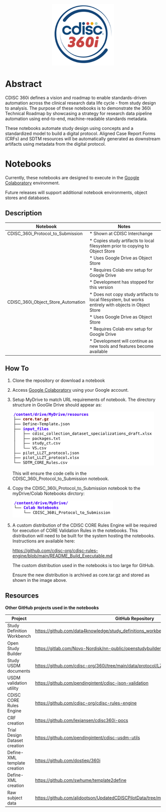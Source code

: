 <p align="center">
<img src="images/CDISC-360i-Logo.png" alt="360i-logo" width="200" height="200">
</p>

# Abstract #

CDISC 360i defines a vision and roadmap to enable standards-driven automation across the clinical research data life cycle - from study design to analysis. The purpose of these notebooks is to demonstrate the 360i Technical Roadmap by showcasing a strategy for research data pipeline automation using end-to-end, machine-readable standards metadata.

These notebooks automate study design using concepts and a standardized model to build a digital protocol. Aligned Case Report Forms (CRFs) and SDTM resources will be automatically generated as downstream artifacts using metadata from the digital protocol.


# Notebooks #

Currently, these notebooks are designed to execute in the [Google Colaboratory](https://colab.google.com/) environment.

Future releases will support additional notebook environments, object stores and databases.


## Description


|Notebook                       |Notes
|-------------------------------------------|-------------------------------------------------------------------|
|CDISC_360i_Protocol_to_Submission          |* Shown at CDISC Interchange                                       |
|                                           |* Copies study artifacts to local filesystem prior to copying to Object Store  |
|                                           |* Uses Google Drive as Object Store                                |
|                                           |* Requires Colab env setup for Google Drive                        |
|                                           |* Development has stopped for this version                         |
|CDISC_360i_Object_Store_Automation         |* Does not copy study artifacts to local filesystem, but works entirely with objects in Object Store    |
|                                           |* Uses Google Drive as Object Store                                |
|                                           |* Requires Colab env setup for Google Drive                        |
|                                           |* Development will continue as new tools and features become available |


## How To ##

1. Clone the repository or download a notebook
2. Access [Google Colaboratory](https://colab.google.com/) using your Google account.
3. Setup MyDrive to match URL requirements of notebook.  The directory structure in GooGle Drive should appear as:


    ![MyDrive/resources/ directory structure](images/resources.png)

    This will ensure the code cells in the CDISC_360i_Protocol_to_Submission notebook.

4. Copy the CDISC_360i_Protocol_to_Submission notebook to the myDrive/Colab Notebooks dirctory:

    ![MyDrive/Colab Notebooks directory structure](images/ColabNotebooks.png)

5. A custom distribution of the CDISC CORE Rules Engine will be required for execution of CORE Validation Rules in the notebooks.  This distribution will need to be built for the system hosting the notebooks.  Instructions are available here:

    https://github.com/cdisc-org/cdisc-rules-engine/blob/main/README_Build_Executable.md

    The custom distribution used in the notebooks is too large for GitHub.

    Ensure the new distribution is archived as core.tar.gz and stored as shown in the image above.














## Resources ##
**Other GitHub projects used in the notebooks**

|Project                            |GitHub Repository                                                                          |
|-----------------------------------|-------------------------------------------------------------------------------------------|
|Study Definition Workbench         |https://github.com/data4knowledge/study_definitions_workbench                              |
|Open Study Builder                 |https://gitlab.com/Novo-Nordisk/nn-public/openstudybuilder/OpenStudyBuilder-Solution       |
|Study USDM documents               |https://github.com/cdisc-org/360i/tree/main/data/protocol/LZZT/usdm                        |
|USDM validation utility            |https://github.com/pendingintent/cdisc-json-validation                                     |
|CDISC CORE Rules Engine            |https://github.com/cdisc-org/cdisc-rules-engine                                            |
|CRF creation                       |https://github.com/lexjansen/cdisc360i-pocs                                                |
|Trial Design Dataset creation      |https://github.com/pendingintent/cdisc-usdm-utils                                          |
|Define-XML template creation       |https://github.com/dostiep/360i                                                            |
|Define-XML creation                |https://github.com/swhume/template2define                                                  |
|Raw subject data                   |https://github.com/alidootson/UpdatedCDISCPilotData/tree/main/UpdatedCDISCPilotData/CDASH  |